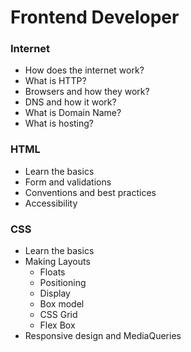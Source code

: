 # Frontend Developer


### Internet
 - How does the internet work?
 - What is HTTP?
 - Browsers and how they work?
 - DNS and how it work?
 - What is Domain Name?
 - What is hosting?

### HTML
 - Learn the basics
 - Form and validations
 - Conventions and best practices
 - Accessibility

### CSS
 - Learn the basics
 - Making Layouts
   - Floats
   - Positioning
   - Display
   - Box model
   - CSS Grid
   - Flex Box
 - Responsive design and MediaQueries
